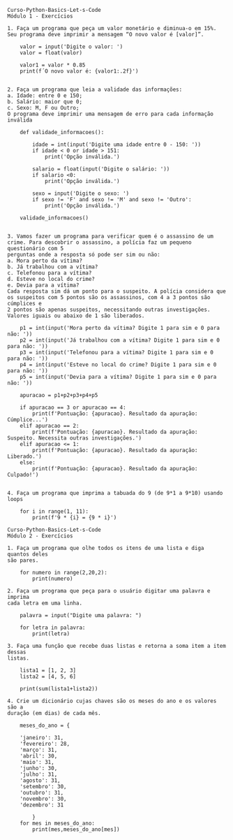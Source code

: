 ```
Curso-Python-Basics-Let-s-Code
Módulo 1 - Exercícios

1. Faça um programa que peça um valor monetário e diminua-o em 15%. Seu programa deve imprimir a mensagem “O novo valor é [valor]”.
```
        valor = input('Digite o valor: ')
        valor = float(valor)

        valor1 = valor * 0.85
        print(f´O novo valor é: {valor1:.2f}')
```

2. Faça um programa que leia a validade das informações:
a. Idade: entre 0 e 150;
b. Salário: maior que 0;
c. Sexo: M, F ou Outro;
O programa deve imprimir uma mensagem de erro para cada informação inválida
```
        def validade_informacoes():
    
            idade = int(input('Digite uma idade entre 0 - 150: '))
            if idade < 0 or idade > 151:
                print('Opção inválida.')

            salario = float(input('Digite o salário: '))
            if salario <0:
                print('Opção inválida.')

            sexo = input('Digite o sexo: ')
            if sexo != 'F' and sexo != 'M' and sexo != 'Outro':
                print('Opção inválida.')
     
        validade_informacoes()
```

3. Vamos fazer um programa para verificar quem é o assassino de um crime. Para descobrir o assassino, a polícia faz um pequeno questionário com 5 
perguntas onde a resposta só pode ser sim ou não:
a. Mora perto da vítima?
b. Já trabalhou com a vítima?
c. Telefonou para a vítima?
d. Esteve no local do crime?
e. Devia para a vítima?
Cada resposta sim dá um ponto para o suspeito. A polícia considera que os suspeitos com 5 pontos são os assassinos, com 4 a 3 pontos são cúmplices e 
2 pontos são apenas suspeitos, necessitando outras investigações. Valores iguais ou abaixo de 1 são liberados.
```
        p1 = int(input('Mora perto da vítima? Digite 1 para sim e 0 para não: '))
        p2 = int(input('Já trabalhou com a vítima? Digite 1 para sim e 0 para não: '))
        p3 = int(input('Telefonou para a vítima? Digite 1 para sim e 0 para não: '))
        p4 = int(input('Esteve no local do crime? Digite 1 para sim e 0 para não: '))
        p5 = int(input('Devia para a vítima? Digite 1 para sim e 0 para não: '))

        apuracao = p1+p2+p3+p4+p5

        if apuracao == 3 or apuracao == 4:
            print(f'Pontuação: {apuracao}. Resultado da apuração: Cúmplice...')
        elif apuracao == 2:
            print(f'Pontuação: {apuracao}. Resultado da apuração: Suspeito. Necessita outras investigações.')
        elif apuracao <= 1:
            print(f'Pontuação: {apuracao}. Resultado da apuração: Liberado.')
        else: 
            print(f'Pontuação: {apuracao}. Resultado da apuração: Culpado!')
```

4. Faça um programa que imprima a tabuada do 9 (de 9*1 a 9*10) usando loops
```
        for i in range(1, 11):
            print(f'9 * {i} = {9 * i}')

```
Curso-Python-Basics-Let-s-Code
Módulo 2 - Exercícios

1. Faça um programa que olhe todos os itens de uma lista e diga quantos deles
são pares.
```
        for numero in range(2,20,2):
            print(numero)
```
2. Faça um programa que peça para o usuário digitar uma palavra e imprima
cada letra em uma linha.

```
        palavra = input("Digite uma palavra: ")

        for letra in palavra:
            print(letra)
    
```
3. Faça uma função que recebe duas listas e retorna a soma item a item dessas
listas.

```
        lista1 = [1, 2, 3]
        lista2 = [4, 5, 6]

        print(sum(lista1+lista2))
```
4. Crie um dicionário cujas chaves são os meses do ano e os valores são a
duração (em dias) de cada mês.

```
        meses_do_ano = {

        'janeiro': 31,
        'fevereiro': 28,
        'março': 31,
        'abril': 30,
        'maio': 31,
        'junho': 30,
        'julho': 31,
        'agosto': 31,
        'setembro': 30,
        'outubro': 31,
        'novembro': 30,
        'dezembro': 31

            }
        for mes in meses_do_ano:
            print(mes,meses_do_ano[mes])

